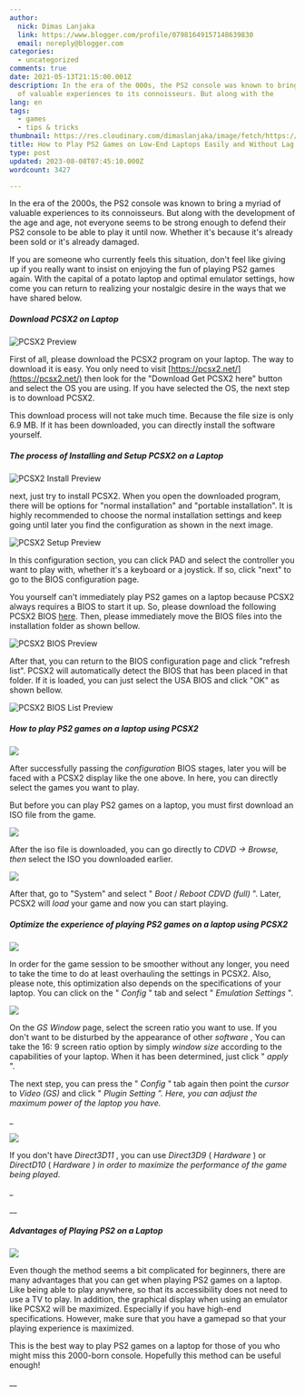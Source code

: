 ```yaml
---
author:
  nick: Dimas Lanjaka
  link: https://www.blogger.com/profile/07981649157148639830
  email: noreply@blogger.com
categories:
  - uncategorized
comments: true
date: 2021-05-13T21:15:00.001Z
description: In the era of the 000s, the PS2 console was known to bring a myriad
  of valuable experiences to its connoisseurs. But along with the
lang: en
tags:
  - games
  - tips & tricks
thumbnail: https://res.cloudinary.com/dimaslanjaka/image/fetch/https://api.duniagames.co.id/api/content/upload/file/14053741101592474239.jpg
title: How to Play PS2 Games on Low-End Laptops Easily and Without Lag
type: post
updated: 2023-08-08T07:45:10.000Z
wordcount: 3427

---
```


In the era of the 2000s, the PS2 console was known to bring a myriad of valuable experiences to its connoisseurs. But along with the development of the age and age, not everyone seems to be strong enough to defend their PS2 console to be able to play it until now. Whether it's because it's already been sold or it's already damaged.

If you are someone who currently feels this situation, don't feel like giving up if you really want to insist on enjoying the fun of playing PS2 games again. With the capital of a potato laptop and optimal emulator settings, how come you can return to realizing your nostalgic desire in the ways that we have shared below.

##### Download PCSX2 on Laptop

![PCSX2 Preview](https://res.cloudinary.com/dimaslanjaka/image/fetch/https://api.duniagames.co.id/api/content/upload/file/14053741101592474239.jpg)

First of all, please download the PCSX2 program on your laptop. The way to download it is easy. You only need to visit [https://pcsx2.net/](https://pcsx2.net/) then look for the "Download Get PCSX2 here" button and select the OS you are using. If you have selected the OS, the next step is to download PCSX2.

This download process will not take much time. Because the file size is only 6.9 MB. If it has been downloaded, you can directly install the software yourself.

##### The process of Installing and Setup PCSX2 on a Laptop

![PCSX2 Install Preview](https://res.cloudinary.com/dimaslanjaka/image/fetch/https://api.duniagames.co.id/api/content/upload/file/3749947291592474253.jpg)

next, just try to install PCSX2. When you open the downloaded program, there will be options for "normal installation" and "portable installation". It is highly recommended to choose the normal installation settings and keep going until later you find the configuration as shown in the next image.

![PCSX2 Setup Preview](https://res.cloudinary.com/dimaslanjaka/image/fetch/https://api.duniagames.co.id/api/content/upload/file/1164241131592474280.jpg)

In this configuration section, you can click PAD and select the controller you want to play with, whether it's a keyboard or a joystick. If so, click "next" to go to the BIOS configuration page.

You yourself can't immediately play PS2 games on a laptop because PCSX2 always requires a BIOS to start it up. So, please download the following PCSX2 BIOS [here](https://pcsx2.net/download/releases/tools/search.html). Then, please immediately move the BIOS files into the installation folder as shown bellow.

![PCSX2 BIOS Preview](https://res.cloudinary.com/dimaslanjaka/image/fetch/https://api.duniagames.co.id/api/content/upload/file/1380203461592474354.jpg)

After that, you can return to the BIOS configuration page and click "refresh list". PCSX2 will automatically detect the BIOS that has been placed in that folder. If it is loaded, you can just select the USA BIOS and click "OK" as shown bellow.

![PCSX2 BIOS List Preview](https://res.cloudinary.com/dimaslanjaka/image/fetch/https://api.duniagames.co.id/api/content/upload/file/10807827161592474366.jpg)

##### How to play PS2 games on a laptop using PCSX2

![](https://res.cloudinary.com/dimaslanjaka/image/fetch/https://api.duniagames.co.id/api/content/upload/file/7459620581592474385.jpg)

After successfully passing the _configuration_ BIOS stages, later you will be faced with a PCSX2 display like the one above. In here, you can directly select the games you want to play.

But before you can play PS2 games on a laptop, you must first download an ISO file from the game.

![](https://res.cloudinary.com/dimaslanjaka/image/fetch/https://api.duniagames.co.id/api/content/upload/file/17032667731592474404.jpg)

After the iso file is downloaded, you can go directly to _CDVD -> Browse, then_ select the ISO you downloaded earlier.

![](https://res.cloudinary.com/dimaslanjaka/image/fetch/https://api.duniagames.co.id/api/content/upload/file/16847219011592474420.jpg)

After that, go to "System" and select " _Boot_ / _Reboot CDVD (full)_ ". Later, PCSX2 will _load_ your game and now you can start playing.

##### Optimize the experience of playing PS2 games on a laptop using PCSX2

![](https://res.cloudinary.com/dimaslanjaka/image/fetch/https://api.duniagames.co.id/api/content/upload/file/5565314021592474550.jpg)

In order for the game session to be smoother without any longer, you need to take the time to do at least overhauling the settings in PCSX2. Also, please note, this optimization also depends on the specifications of your laptop. You can click on the " _Config_ " tab and select " _Emulation_ _Settings_ ".

![](https://res.cloudinary.com/dimaslanjaka/image/fetch/https://api.duniagames.co.id/api/content/upload/file/5771766571592474579.jpg)

On the _GS Window_ page, select the screen ratio you want to use. If you don't want to be disturbed by the appearance of other _software_ , You can take the 16: 9 screen ratio option by simply _window size_ according to the capabilities of your laptop. When it has been determined, just click " _apply_ ".

The next step, you can press the " _Config_ " tab again then point the _cursor_ to _Video (GS)_ and click " _Plugin Setting ”. Here, you can adjust the maximum power of the laptop you have._

_

![](https://res.cloudinary.com/dimaslanjaka/image/fetch/https://api.duniagames.co.id/api/content/upload/file/17279726661592475127.jpg)

If you don't have _Direct3D11_ , you can use _Direct3D9_ ( _Hardware_ ) or _DirectD10_ ( _Hardware ) in order to maximize the performance of the game being played._

_

__

##### Advantages of Playing PS2 on a Laptop

![](https://res.cloudinary.com/dimaslanjaka/image/fetch/https://api.duniagames.co.id/api/content/upload/file/12990842241592475079.png)

Even though the method seems a bit complicated for beginners, there are many advantages that you can get when playing PS2 games on a laptop. Like being able to play anywhere, so that its accessibility does not need to use a TV to play. In addition, the graphical display when using an emulator like PCSX2 will be maximized. Especially if you have high-end specifications. However, make sure that you have a gamepad so that your playing experience is maximized.

This is the best way to play PS2 games on a laptop for those of you who might miss this 2000-born console. Hopefully this method can be useful enough!



__